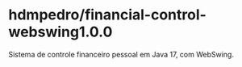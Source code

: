 # hdmpedro/financial-control-webswing1.0.0
Sistema de controle financeiro pessoal em Java 17, com WebSwing.
